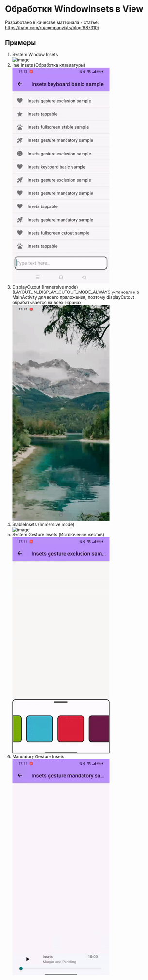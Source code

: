 # Обработки WindowInsets в View

Разработано в качестве материала к статье: https://habr.com/ru/company/kts/blog/687310/

## Примеры

1. System Window Insets <br>
![image](https://github.com/TimurChikishev/Insets/blob/main/sample-insets-view/images/basic_list_inset.gif)<br>
2. Ime Insets (Обработка клавиатуры)<br>
![image](https://github.com/TimurChikishev/Insets/blob/main/sample-insets-view/images/keyboard.gif)<br>
3. DisplayCutout (Immersive mode) 
<br>([LAYOUT_IN_DISPLAY_CUTOUT_MODE_ALWAYS](https://developer.android.com/reference/android/view/WindowManager.LayoutParams#LAYOUT_IN_DISPLAY_CUTOUT_MODE_ALWAYS) установлен в MainActivity для всего приложения, поэтому displayCutout обрабатывается на всех экранах)<br> 
![image](https://github.com/TimurChikishev/Insets/blob/main/sample-insets-view/images/cutout.gif)<br>
4. StableInsets (Immersive mode)<br>
![image](https://github.com/TimurChikishev/Insets/blob/main/sample-insets-view/images/stable.gif)<br>
5. System Gesture Insets (Исключение жестов) <br>
![image](https://github.com/TimurChikishev/Insets/blob/main/sample-insets-view/images/exclusion.gif)<br>
6. Mandatory Gesture Insets<br>
![image](https://github.com/TimurChikishev/Insets/blob/main/sample-insets-view/images/mandatory.gif)<br>
